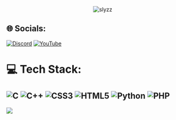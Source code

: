 <p align="center">
    <img title="slyzz discord" alt="slyzz" src="https://discord.c99.nl/widget/theme-2/1113347173753573477.png"/>
</p>

## 🌐 Socials:
[![Discord](https://img.shields.io/badge/Discord-%237289DA.svg?logo=discord&logoColor=white)](https://discord.gg/slyzzback) [![YouTube](https://img.shields.io/badge/YouTube-%23FF0000.svg?logo=YouTube&logoColor=white)](https://youtube.com/@https://www.youtube.com/@SlyZzVFX) 

# 💻 Tech Stack:
![C](https://img.shields.io/badge/c-%2300599C.svg?style=for-the-badge&logo=c&logoColor=white) ![C++](https://img.shields.io/badge/c++-%2300599C.svg?style=for-the-badge&logo=c%2B%2B&logoColor=white) ![CSS3](https://img.shields.io/badge/css3-%231572B6.svg?style=for-the-badge&logo=css3&logoColor=white) ![HTML5](https://img.shields.io/badge/html5-%23E34F26.svg?style=for-the-badge&logo=html5&logoColor=white) ![Python](https://img.shields.io/badge/python-3670A0?style=for-the-badge&logo=python&logoColor=ffdd54) ![PHP](https://img.shields.io/badge/php-%23777BB4.svg?style=for-the-badge&logo=php&logoColor=white)
---
[![](https://visitcount.itsvg.in/api?id=slyzz894&icon=0&color=0)](https://visitcount.itsvg.in)
